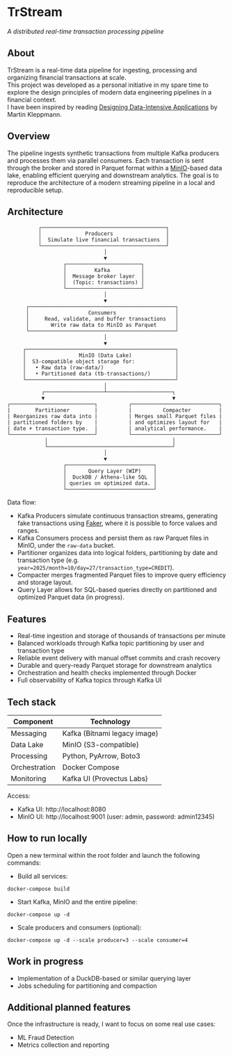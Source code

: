 # TrStream
*A distributed real-time transaction processing pipeline*

## About
TrStream is a real-time data pipeline for ingesting, processing and organizing financial transactions at scale. <br>
This project was developed as a personal initiative in my spare time to explore the design principles of modern data engineering pipelines in a financial context. <br>
I have been inspired by reading [Designing Data-Intensive Applications](https://www.oreilly.com/library/view/designing-data-intensive-applications/9781491903063/) by Martin Kleppmann.

## Overview
The pipeline ingests synthetic transactions from multiple Kafka producers and processes them via parallel consumers. Each transaction is sent through the broker and stored in Parquet format within a [MinIO](https://www.min.io/)-based data lake, enabling efficient querying and downstream analytics. The goal is to reproduce the architecture of a modern streaming pipeline in a local and reproducible setup.

## Architecture
              ┌────────────────────────────────────────┐
              │              Producers                 │
              │  Simulate live financial transactions  │
              └────────────────────────────────────────┘
                                   │
                                   ▼
                      ┌────────────────────────┐
                      │         Kafka          │
                      │  Message broker layer  │
                      │  (Topic: transactions) │
                      └────────────────────────┘
                                   │
                                   ▼
          ┌───────────────────────────────────────────────┐
          │                   Consumers                   │
          │     Read, validate, and buffer transactions   │
          │       Write raw data to MinIO as Parquet      │
          └───────────────────────────────────────────────┘
                                   │
                                   ▼
         ┌────────────────────────────────────────────────┐
         │                 MinIO (Data Lake)              │
         │  S3-compatible object storage for:             │
         │   • Raw data (raw-data/)                       │
         │   • Partitioned data (tb-transactions/)        │
         └────────────────────────────────────────────────┘
                                   │
               ┌───────────────────┴─────────────────────┐
               ▼                                         ▼
    ┌───────────────────────────┐          ┌────────────────────────────┐
    |        Partitioner        |          |          Compacter         |
    | Reorganizes raw data into |          | Merges small Parquet files |
    | partitioned folders by    |          | and optimizes layout for   |
    | date + transaction type.  |          | analytical performance.    |
    └───────────────────────────┘          └────────────────────────────┘              
                │                                        │
                └────────────────────────────────────────┘             
                                   │
                                   ▼
                      ┌────────────────────────────┐
                      │       Query Layer (WIP)    │
                      │  DuckDB / Athena-like SQL  │
                      │ queries on optimized data. │
                      └────────────────────────────┘

Data flow:
- Kafka Producers simulate continuous transaction streams, generating fake transactions using [Faker](https://pypi.org/project/Faker/), where it is possible to force values and ranges.
- Kafka Consumers process and persist them as raw Parquet files in MinIO, under the ```raw-data``` bucket.
- Partitioner organizes data into logical folders, partitioning by date and transaction type (e.g. ```year=2025/month=10/day=27/transaction_type=CREDIT```).
- Compacter merges fragmented Parquet files to improve query efficiency and storage layout.
- Query Layer allows for SQL-based queries directly on partitioned and optimized Parquet data (in progress).

## Features
- Real-time ingestion and storage of thousands of transactions per minute
- Balanced workloads through Kafka topic partitioning by user and transaction type
- Reliable event delivery with manual offset commits and crash recovery
- Durable and query-ready Parquet storage for downstream analytics
- Orchestration and health checks implemented through Docker
- Full observability of Kafka topics through Kafka UI

## Tech stack
| Component     | Technology                   |
|---------------|------------------------------|
| Messaging     | Kafka (Bitnami legacy image) |
| Data Lake     | MinIO (S3-compatible)        |
| Processing    | Python, PyArrow, Boto3       |
| Orchestration | Docker Compose               |
| Monitoring    | Kafka UI (Provectus Labs)    |

Access:
- Kafka UI: http://localhost:8080
- MinIO UI: http://localhost:9001 (user: admin, password: admin12345)

## How to run locally
Open a new terminal within the root folder and launch the following commands:
- Build all services:
```
docker-compose build 
```
- Start Kafka, MinIO and the entire pipeline:
```
docker-compose up -d 
```
- Scale producers and consumers (optional):
```
docker-compose up -d --scale producer=3 --scale consumer=4
```

## Work in progress
- Implementation of a DuckDB-based or similar querying layer
- Jobs scheduling for partitioning and compaction

## Additional planned features
Once the infrastructure is ready, I want to focus on some real use cases:
- ML Fraud Detection
- Metrics collection and reporting
